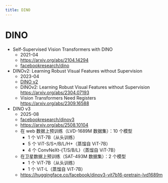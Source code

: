 ```yaml
---
title: DINO
---
```


# DINO

- Self-Supervised Vision Transformers with DINO
  - 2021-04
  - https://arxiv.org/abs/2104.14294
  - [facebookresearch/dino](https://github.com/facebookresearch/dino)
- DINOv2: Learning Robust Visual Features without Supervision
  - 2023-04
  - [DINO v2](./dinov2.md)
  - DINOv2: Learning Robust Visual Features without Supervision https://arxiv.org/abs/2304.07193
  - Vision Transformers Need Registers https://arxiv.org/abs/2309.16588
- DINO v3
  - 2025-08
  - [facebookresearch/dinov3](https://github.com/facebookresearch/dinov3)
  - https://arxiv.org/abs/2508.10104
  - 在 web 数据上预训练（LVD-1689M 数据集）：10 个模型
    - 1 个 ViT-7B（从头训练）
    - 5 个 ViT-S/S+/B/L/H+（蒸馏自 ViT-7B）
    - 4 个 ConvNeXt-{T/S/B/L}（蒸馏自 ViT-7B）
  - 在卫星数据上预训练（SAT-493M 数据集）：2 个模型
    - 1 个 ViT-7B（从头训练）
    - 1 个 ViT-L（蒸馏自 ViT-7B）
  - https://huggingface.co/facebook/dinov3-vit7b16-pretrain-lvd1689m
